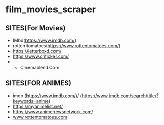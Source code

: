 # film_movies_scraper

## SITES(For Movies)
- IMbd(https://www.imdb.com/)
- rotten tomatoes(https://www.rottentomatoes.com/)
- https://letterboxd.com/
- https://www.criticker.com/
- - Cinemablend.Com


## SITES(FOR ANIMES)
- imdb (https://www.imdb.com/)/ (https://www.imdb.com/search/title/?keywords=anime)
- https://myanimelist.net/
- https://www.animenewsnetwork.com/
- www.rottentomatoes.com
